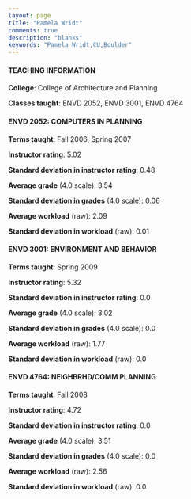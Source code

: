 ```yaml
---
layout: page
title: "Pamela Wridt" 
comments: true
description: "blanks"
keywords: "Pamela Wridt,CU,Boulder"
---
```

<head>
<script src="https://ajax.googleapis.com/ajax/libs/jquery/2.1.3/jquery.min.js"></script>
<script src="https://dl.dropboxusercontent.com/s/pc42nxpaw1ea4o9/highcharts.js?dl=0"></script>
<!-- <script src="../assets/js/highcharts.js"></script> -->
<style type="text/css">@font-face {
	font-family: "Bebas Neue";
	src: url(https://www.filehosting.org/file/details/544349/BebasNeue Regular.otf) format("opentype");
	}
	h1.Bebas { 
		font-family: "Bebas Neue", Verdana, Tahoma;
	}
</style>
</head>
	   
#### TEACHING INFORMATION

**College**: College of Architecture and Planning

**Classes taught**: ENVD 2052, ENVD 3001, ENVD 4764

#### ENVD 2052: COMPUTERS IN PLANNING

**Terms taught**: Fall 2006, Spring 2007

**Instructor rating**: 5.02

**Standard deviation in instructor rating**: 0.48

**Average grade** (4.0 scale): 3.54

**Standard deviation in grades** (4.0 scale): 0.06

**Average workload** (raw): 2.09

**Standard deviation in workload** (raw): 0.01

#### ENVD 3001: ENVIRONMENT AND BEHAVIOR

**Terms taught**: Spring 2009

**Instructor rating**: 5.32

**Standard deviation in instructor rating**: 0.0

**Average grade** (4.0 scale): 3.02

**Standard deviation in grades** (4.0 scale): 0.0

**Average workload** (raw): 1.77

**Standard deviation in workload** (raw): 0.0

#### ENVD 4764: NEIGHBRHD/COMM PLANNING

**Terms taught**: Fall 2008

**Instructor rating**: 4.72

**Standard deviation in instructor rating**: 0.0

**Average grade** (4.0 scale): 3.51

**Standard deviation in grades** (4.0 scale): 0.0

**Average workload** (raw): 2.56

**Standard deviation in workload** (raw): 0.0

